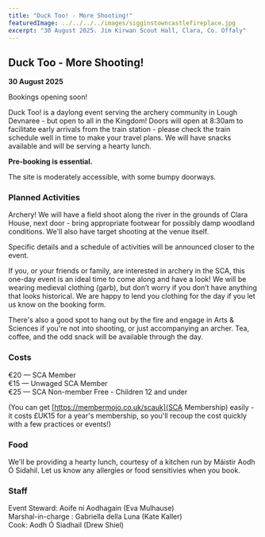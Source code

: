 ```yaml
---
title: "Duck Too! - More Shooting!"
featuredImage: ../../../../images/sigginstowncastlefireplace.jpg
excerpt: "30 August 2025. Jim Kirwan Scout Hall, Clara, Co. Offaly"
---
```


## Duck Too - More Shooting!

**30 August 2025**

Bookings opening soon!

<!-- <div class="text-center m-4">
  <a class="btn btn-warning shadow m-2 w-50" href="https://fienta.com/springtimerevel"><i class="fas fa-ticket-alt me-1 m"></i> Book here</a><br />
</div> -->

Duck Too! is a daylong event serving the archery community in Lough Devnaree - but open to all in the Kingdom! Doors will open at 8:30am to facilitate early arrivals from the train station - please check the train schedule well in time to make your travel plans. We will have snacks available and will be serving a hearty lunch.

**Pre-booking is essential.** 

The site is moderately accessible, with some bumpy doorways. 

### Planned Activities

Archery! We will have a field shoot along the river in the grounds of Clara House, next door - bring appropriate footwear for possibly damp woodland conditions. We'll also have target shooting at the venue itself.

Specific details and a schedule of activities will be announced closer to the event.  

If you, or your friends or family, are interested in archery in the SCA, this one-day event is an ideal time to come along and have a look! We will be wearing medieval clothing (garb), but don’t worry if you don’t have anything that looks historical. We are happy to lend you clothing for the day if you let us know on the booking form. 

There's also a good spot to hang out by the fire and engage in Arts & Sciences if you're not into shooting, or just accompanying an archer. Tea, coffee, and the odd snack will be available through the day.

### Costs

€20 — SCA Member  
€15 — Unwaged SCA Member   
€25 — SCA Non-member
Free - Children 12 and under

(You can get [https://membermojo.co.uk/scauk](SCA Membership) easily - it costs £UK15 for a year's membership, so you'll recoup the cost quickly with a few practices or events!)

### Food

We'll be providing a hearty lunch, courtesy of a kitchen run by Máistir Aodh Ó Sidahil. Let us know any allergies or food sensitivies when you book.

### Staff

Event Steward: Aoife ní Aodhagain (Eva Mulhause)  
Marshal-in-charge : Gabriella della Luna (Kate Kaller)  
Cook: Aodh Ó Siadhail (Drew Shiel)
 
<!-- <div class="text-center m-4">
  <a class="btn btn-warning shadow m-2 w-50" href="https://fienta.com/springtimerevel"><i class="fas fa-ticket-alt me-1 m"></i> Book here</a><br />
</div> -->